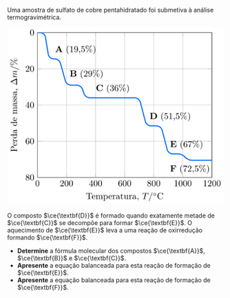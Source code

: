 Uma amostra de sulfato de cobre pentahidratado foi submetiva à análise termogravimétrica.

![TGA](3G21-1P.svg)

O composto $\ce{\textbf{D}}$ é formado quando exatamente metade de $\ce{\textbf{C}}$ se decompõe para formar $\ce{\textbf{E}}$. O aquecimento de $\ce{\textbf{E}}$ leva a uma reação de oxirredução formando $\ce{\textbf{F}}$.

- **Determine** a fórmula molecular dos compostos $\ce{\textbf{A}}$, $\ce{\textbf{B}}$ e $\ce{\textbf{C}}$.
- **Apresente** a equação balanceada para esta reação de formação de $\ce{\textbf{E}}$.
- **Apresente** a equação balanceada para esta reação de formação de $\ce{\textbf{F}}$.

